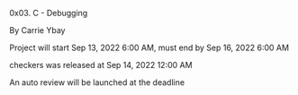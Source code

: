 0x03. C - Debugging




By Carrie Ybay



Project will start Sep 13, 2022 6:00 AM, must end by Sep 16, 2022 6:00 AM



checkers was released at Sep 14, 2022 12:00 AM



An auto review will be launched at the deadline
